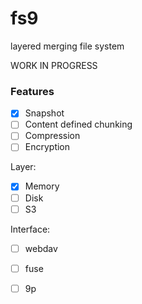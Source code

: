 # fs9
layered merging file system

WORK IN PROGRESS

### Features

- [x] Snapshot
- [ ] Content defined chunking
- [ ] Compression
- [ ] Encryption

Layer:

- [x] Memory
- [ ] Disk
- [ ] S3

Interface:

- [ ] webdav
- [ ] fuse
- [ ] 9p

